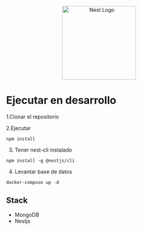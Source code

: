 <p align="center">
  <a href="http://nestjs.com/" target="blank"><img src="https://nestjs.com/img/logo-small.svg" width="200" alt="Nest Logo" /></a>
</p>

# Ejecutar en desarrollo

1.Clonar el repositorio

2.Ejecutar

```
npm install
```

3. Tener nest-cli instalado

```
npm install -g @nestjs/cli
```

4. Levantar base de datos

```
docker-compose up -d
```

## Stack

- MongoDB
- Nestjs
